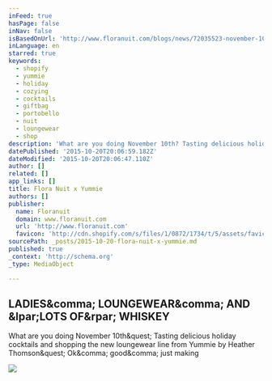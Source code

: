 ```yaml
---
inFeed: true
hasPage: false
inNav: false
isBasedOnUrl: 'http://www.floranuit.com/blogs/news/72035523-november-10-flora-nuit-x-yummie'
inLanguage: en
starred: true
keywords:
  - shopify
  - yummie
  - holiday
  - cozying
  - cocktails
  - giftbag
  - portobello
  - nuit
  - loungewear
  - shop
description: 'What are you doing November 10th? Tasting delicious holiday cocktails and shopping the new loungewear line from Yummie by Heather Thomson? Ok, good, just making sure. '
datePublished: '2015-10-20T20:06:59.182Z'
dateModified: '2015-10-20T20:06:47.110Z'
author: []
related: []
app_links: []
title: Flora Nuit x Yummie
authors: []
publisher:
  name: Floranuit
  domain: www.floranuit.com
  url: 'http://www.floranuit.com'
  favicon: 'http://cdn.shopify.com/s/files/1/0872/1734/t/5/assets/favicon.png?11835001873503295700'
sourcePath: _posts/2015-10-20-flora-nuit-x-yummie.md
published: true
_context: 'http://schema.org'
_type: MediaObject

---
```

<article style=""><h1>LADIES&amp;comma; LOUNGEWEAR&amp;comma; AND &amp;lpar;LOTS OF&amp;rpar; WHISKEY</h1><p>What are you doing November 10th&amp;quest; Tasting delicious holiday cocktails and shopping the new loungewear line from Yummie by Heather Thomson&amp;quest; Ok&amp;comma; good&amp;comma; just making</p><img src="http://cdn.shopify.com/s/files/1/0872/1734/files/FN_Event_1_large.jpg?7130069477785052697" /></article>